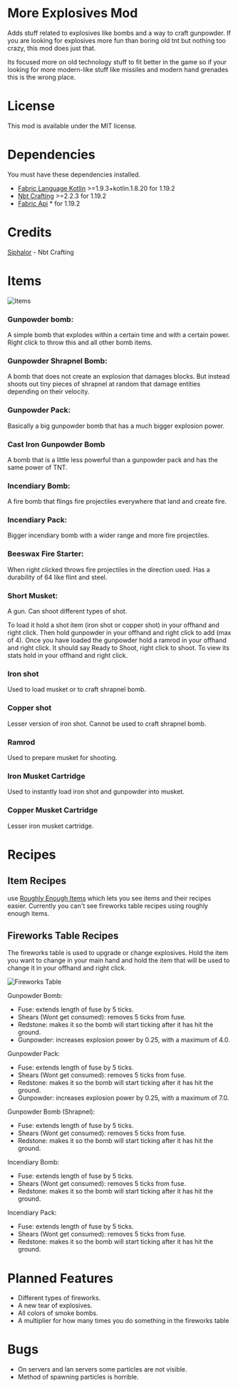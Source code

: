 # More Explosives Mod

Adds stuff related to explosives like bombs and a way to craft gunpowder. If you are looking for explosives more fun than boring old tnt but nothing too crazy, this mod does just that.

Its focused more on old technology stuff to fit better in the game so if your looking for more modern-like stuff like missiles and modern hand grenades this is the wrong place.

# License

This mod is available under the MIT license.

# Dependencies

You must have these dependencies installed.

- [Fabric Language Kotlin](https://www.curseforge.com/minecraft/mc-mods/fabric-language-kotlin) >=1.9.3+kotlin.1.8.20 for 1.19.2
- [Nbt Crafting](https://modrinth.com/mod/nbt-crafting) >=2.2.3 for 1.19.2
- [Fabric Api](https://modrinth.com/mod/fabric-api) * for 1.19.2

# Credits
[Siphalor](https://modrinth.com/user/Siphalor) - Nbt Crafting

# Items
![Items](https://cdn-raw.modrinth.com/data/GEgw8gIN/images/e36a69d9295da65e92b7a927a0b6132bc3c98acf.png)

### Gunpowder bomb:
  A simple bomb that explodes within a certain time and with a certain power.
  Right click to throw this and all other bomb items.

### Gunpowder Shrapnel Bomb:
  A bomb that does not create an explosion that damages blocks. But instead shoots out tiny pieces of shrapnel at random that damage
  entities depending on their velocity.

### Gunpowder Pack:
  Basically a big gunpowder bomb that has a much bigger explosion power.

### Cast Iron Gunpowder Bomb
  A bomb that is a little less powerful than a gunpowder pack and has the same power of TNT.

### Incendiary Bomb:
  A fire bomb that flings fire projectiles everywhere that land and create fire.

### Incendiary Pack:
  Bigger incendiary bomb with a wider range and more fire projectiles.

### Beeswax Fire Starter:
  When right clicked throws fire projectiles in the direction used.
  Has a durability of 64 like flint and steel.
  

### Short Musket:
  A gun. Can shoot different types of shot.

  To load it hold a shot item (iron shot or copper shot) in your offhand and right click.
  Then hold gunpowder in your offhand
  and right click to add (max of 4).
  Once you have loaded the gunpowder
  hold a ramrod in your offhand and right click.
  It should say Ready to Shoot, right click to shoot.
  To view its stats hold in your offhand and right click.

### Iron shot
  Used to load musket or to craft shrapnel bomb.

### Copper shot
  Lesser version of iron shot. 
  Cannot be used to craft shrapnel bomb.
  
### Ramrod
  Used to prepare musket for shooting.

### Iron Musket Cartridge
  Used to instantly load iron shot and gunpowder into musket.

### Copper Musket Cartridge
  Lesser iron musket cartridge.

# Recipes

## Item Recipes
use [Roughly Enough Items](https://www.curseforge.com/minecraft/mc-mods/roughly-enough-items) which lets you see items and their recipes easier. Currently you can't see fireworks table recipes using roughly enough items.

## Fireworks Table Recipes
The fireworks table is used to upgrade or change explosives.
Hold the item you want to change in your main hand
and hold the item that will be used to change it in your offhand
and right click.

![Fireworks Table](https://cdn-raw.modrinth.com/data/GEgw8gIN/images/eee1834e3e1732ed9f47912673252ed9dc5b29a5.png)

Gunpowder Bomb: 
  - Fuse: extends length of fuse by 5 ticks.
  - Shears (Wont get consumed): removes 5 ticks from fuse.
  - Redstone: makes it so the bomb will start ticking after it has hit the ground.
  - Gunpowder: increases explosion power by 0.25, with a maximum of 4.0.

Gunpowder Pack: 
  - Fuse: extends length of fuse by 5 ticks.
  - Shears (Wont get consumed): removes 5 ticks from fuse.
  - Redstone: makes it so the bomb will start ticking after it has hit the ground.
  - Gunpowder: increases explosion power by 0.25, with a maximum of 7.0.

Gunpowder Bomb (Shrapnel): 
  - Fuse: extends length of fuse by 5 ticks.
  - Shears (Wont get consumed): removes 5 ticks from fuse.
  - Redstone: makes it so the bomb will start ticking after it has hit the ground.

Incendiary Bomb: 
  - Fuse: extends length of fuse by 5 ticks.
  - Shears (Wont get consumed): removes 5 ticks from fuse.
  - Redstone: makes it so the bomb will start ticking after it has hit the ground.


Incendiary Pack: 
  - Fuse: extends length of fuse by 5 ticks.
  - Shears (Wont get consumed): removes 5 ticks from fuse.
  - Redstone: makes it so the bomb will start ticking after it has hit the ground.


# Planned Features

  - Different types of fireworks.
  - A new tear of explosives.
  - All colors of smoke bombs.
  - A multiplier for how many times you do something in the fireworks table

# Bugs

  - On servers and lan servers some particles are not visible.
  - Method of spawning particles is horrible.
